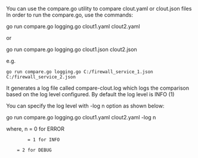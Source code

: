 You can use the compare.go utility to compare clout.yaml or clout.json files
In order to run the compare.go, use the commands:

  go run compare.go logging.go clout1.yaml clout2.yaml

or

  go run compare.go logging.go clout1.json clout2.json

  e.g. 

    go run compare.go logging.go C:/firewall_service_1.json C:/firewall_service_2.json
	
It generates a log file called compare-clout.log which logs the comparison based on
the log level configured. By default the log level is INFO (1)
	
You can specify the log level with -log n option as shown below:

  go run compare.go logging.go clout1.yaml clout2.yaml -log n
  
  where,
  	n 	= 0 for ERROR
  
          	= 1 for INFO
		
		= 2 for DEBUG
